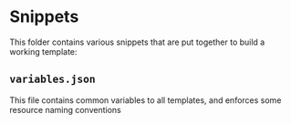 # Snippets

This folder contains various snippets that are put together to build a working template:

## `variables.json`

This file contains common variables to all templates, and enforces some resource naming conventions